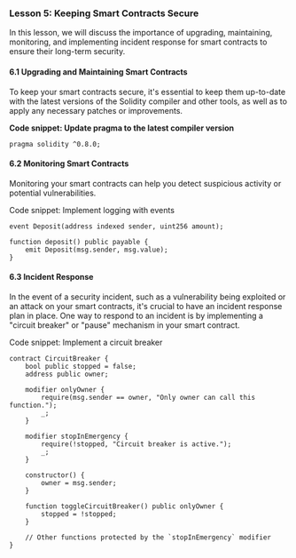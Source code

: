 ### Lesson 5: Keeping Smart Contracts Secure

In this lesson, we will discuss the importance of upgrading, maintaining, monitoring, and implementing incident response for smart contracts to ensure their long-term security.

#### 6.1 Upgrading and Maintaining Smart Contracts

To keep your smart contracts secure, it's essential to keep them up-to-date with the latest versions of the Solidity compiler and other tools, as well as to apply any necessary patches or improvements.

**Code snippet: Update pragma to the latest compiler version**
```solidity
pragma solidity ^0.8.0;
```
#### 6.2 Monitoring Smart Contracts
Monitoring your smart contracts can help you detect suspicious activity or potential vulnerabilities.

Code snippet: Implement logging with events

```solidity
event Deposit(address indexed sender, uint256 amount);

function deposit() public payable {
    emit Deposit(msg.sender, msg.value);
}
```

#### 6.3 Incident Response
In the event of a security incident, such as a vulnerability being exploited or an attack on your smart contracts, it's crucial to have an incident response plan in place. One way to respond to an incident is by implementing a "circuit breaker" or "pause" mechanism in your smart contract.

Code snippet: Implement a circuit breaker
```solidity
contract CircuitBreaker {
    bool public stopped = false;
    address public owner;

    modifier onlyOwner {
        require(msg.sender == owner, "Only owner can call this function.");
        _;
    }

    modifier stopInEmergency {
        require(!stopped, "Circuit breaker is active.");
        _;
    }

    constructor() {
        owner = msg.sender;
    }

    function toggleCircuitBreaker() public onlyOwner {
        stopped = !stopped;
    }

    // Other functions protected by the `stopInEmergency` modifier
}
```
